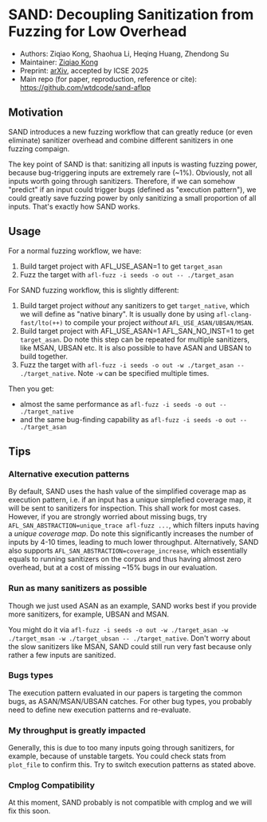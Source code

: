 # SAND: Decoupling Sanitization from Fuzzing for Low Overhead

- Authors: Ziqiao Kong, Shaohua Li, Heqing Huang, Zhendong Su
- Maintainer: [Ziqiao Kong](https://github.com/wtdcode)
- Preprint: [arXiv](https://arxiv.org/abs/2402.16497), accepted by ICSE 2025
- Main repo (for paper, reproduction, reference or cite): https://github.com/wtdcode/sand-aflpp

## Motivation

SAND introduces a new fuzzing workflow that can greatly reduce (or even eliminate) sanitizer overhead and combine different sanitizers in one fuzzing compaign.

The key point of SAND is that: sanitizing all inputs is wasting fuzzing power, because bug-triggering inputs are extremely rare (~1%). Obviously, not all inputs worth going through sanitizers. Therefore, if we can somehow "predict" if an input could trigger bugs (defined as "execution pattern"), we could greatly save fuzzing power by only sanitizing a small proportion of all inputs. That's exactly how SAND works.

## Usage

For a normal fuzzing workflow, we have:

1. Build target project with AFL_USE_ASAN=1 to get `target_asan`
2. Fuzz the target with `afl-fuzz -i seeds -o out -- ./target_asan`

For SAND fuzzing workflow, this is slightly different:

1. Build target project _without_ any sanitizers to get `target_native`, which we will define as "native binary". It is usually done by using `afl-clang-fast/lto(++)` to compile your project _without_ `AFL_USE_ASAN/UBSAN/MSAN`.
2. Build target project with AFL_USE_ASAN=1 AFL_SAN_NO_INST=1 to get `target_asan`. Do note this step can be repeated for multiple sanitizers, like MSAN, UBSAN etc. It is also possible to have ASAN and UBSAN to build together.
3. Fuzz the target with `afl-fuzz -i seeds -o out -w ./target_asan -- ./target_native`. Note `-w` can be specified multiple times.

Then you get:

- almost the same performance as `afl-fuzz -i seeds -o out -- ./target_native`
- and the same bug-finding capability as `afl-fuzz -i seeds -o out -- ./target_asan`

## Tips

### Alternative execution patterns

By default, SAND uses the hash value of the simplified coverage map as execution pattern, i.e. if an input has a unique simplefied coverage map, it will be sent to sanitizers for inspection. This shall work for most cases. However, if you are strongly worried about missing bugs, try `AFL_SAN_ABSTRACTION=unique_trace afl-fuzz ...`, which filters inputs having a _unique coverage map_. Do note this significantly increases the number of inputs by 4-10 times, leading to much lower throughput. Alternatively, SAND also supports `AFL_SAN_ABSTRACTION=coverage_increase`, which essentially equals to running sanitizers on the corpus and thus having almost zero overhead, but at a cost of missing ~15% bugs in our evaluation.

### Run as many sanitizers as possible

Though we just used ASAN as an example, SAND works best if you provide more sanitizers, for example, UBSAN and MSAN.

You might do it via `afl-fuzz -i seeds -o out -w ./target_asan -w ./target_msan -w ./target_ubsan -- ./target_native`. Don't worry about the slow sanitizers like MSAN, SAND could still run very fast because only rather a few inputs are sanitized.

### Bugs types

The execution pattern evaluated in our papers is targeting the common bugs, as ASAN/MSAN/UBSAN catches. For other bug types, you probably need to define new execution patterns and re-evaluate.

### My throughput is greatly impacted

Generally, this is due to too many inputs going through sanitizers, for example, because of unstable targets. You could check stats from `plot_file` to confirm this. Try to switch execution patterns as stated above.

### Cmplog Compatibility

At this moment, SAND probably is not compatible with cmplog and we will fix this soon.

